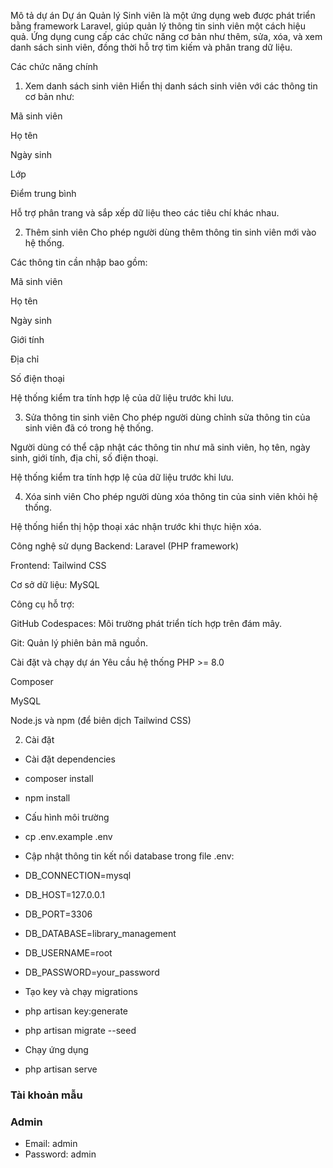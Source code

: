 Mô tả dự án
Dự án Quản lý Sinh viên là một ứng dụng web được phát triển bằng framework Laravel, giúp quản lý thông tin sinh viên một cách hiệu quả. Ứng dụng cung cấp các chức năng cơ bản như thêm, sửa, xóa, và xem danh sách sinh viên, đồng thời hỗ trợ tìm kiếm và phân trang dữ liệu.

Các chức năng chính
1. Xem danh sách sinh viên
Hiển thị danh sách sinh viên với các thông tin cơ bản như:

Mã sinh viên

Họ tên

Ngày sinh

Lớp

Điểm trung bình

Hỗ trợ phân trang và sắp xếp dữ liệu theo các tiêu chí khác nhau.

2. Thêm sinh viên
Cho phép người dùng thêm thông tin sinh viên mới vào hệ thống.

Các thông tin cần nhập bao gồm:

Mã sinh viên

Họ tên

Ngày sinh

Giới tính

Địa chỉ 

Số điện thoại

Hệ thống kiểm tra tính hợp lệ của dữ liệu trước khi lưu.

3. Sửa thông tin sinh viên
Cho phép người dùng chỉnh sửa thông tin của sinh viên đã có trong hệ thống.

Người dùng có thể cập nhật các thông tin như mã sinh viên, họ tên, ngày sinh, giới tính, địa chỉ, số điện thoại.

Hệ thống kiểm tra tính hợp lệ của dữ liệu trước khi lưu.

4. Xóa sinh viên
Cho phép người dùng xóa thông tin của sinh viên khỏi hệ thống.

Hệ thống hiển thị hộp thoại xác nhận trước khi thực hiện xóa.

Công nghệ sử dụng
Backend: Laravel (PHP framework)

Frontend: Tailwind CSS

Cơ sở dữ liệu: MySQL

Công cụ hỗ trợ:

GitHub Codespaces: Môi trường phát triển tích hợp trên đám mây.

Git: Quản lý phiên bản mã nguồn.

Cài đặt và chạy dự án
Yêu cầu hệ thống
PHP >= 8.0

Composer

MySQL

Node.js và npm (để biên dịch Tailwind CSS)

2. Cài đặt
- Cài đặt dependencies
- composer install
- npm install
- Cấu hình môi trường
- cp .env.example .env
- Cập nhật thông tin kết nối database trong file .env:
- DB_CONNECTION=mysql
- DB_HOST=127.0.0.1
- DB_PORT=3306
- DB_DATABASE=library_management
- DB_USERNAME=root
- DB_PASSWORD=your_password

- Tạo key và chạy migrations
- php artisan key:generate
- php artisan migrate --seed
- Chạy ứng dụng
- php artisan serve

### Tài khoản mẫu 
### Admin
- Email: admin
- Password: admin
